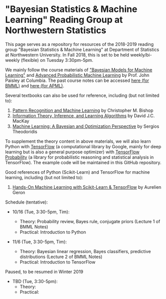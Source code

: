 # "Bayesian Statistics & Machine Learning" Reading Group at Northwestern Statistics

This page serves as a repository for resources of the 2018-2019 reading group "Bayesian Statistics & Machine Learning" at Department of Statistics at Northwestern University. In Fall 2018, this is set to be held weekly/bi-weekly (flexible) on Tuesday 3:30pm-5pm. 

We mainly follow the course  materials of ["Bayesian Models for Machine Learning"](http://www.columbia.edu/~jwp2128/Teaching/E6720/Fall2018/E6720Fall2018.html) and [Advanced Probabilistic Machine Learning](http://www.columbia.edu/~jwp2128/Teaching/E9801/E9801Fall2014.html) by Prof. John Paisley at Columbia. The past course notes can be accessed [here (for BMML)](http://www.columbia.edu/~jwp2128/Teaching/E6720/BayesianModelsMachineLearning2016.pdf) and [here (for APML)](http://www.columbia.edu/~jwp2128/Teaching/E9801/notes/APML_lecture_notes.pdf). 

Several textbooks can also be used for reference, including (but not limited to): 
1. [Pattern Recognition and Machine Learning](http://users.isr.ist.utl.pt/~wurmd/Livros/school/Bishop%20-%20Pattern%20Recognition%20And%20Machine%20Learning%20-%20Springer%20%202006.pdf) by Christopher M. Bishop
2. [Information Theory, Inference, and Learning Algorithms](http://www.inference.org.uk/itprnn/book.pdf) by David J.C. MacKay
3. [Machine Learning: A Bayesian and Optimization Perspective](https://iie.fing.edu.uy/~nacho/docs/libros/machine_learning_a_bayesian_perspective.pdf) by Sergios Theodoridis

To supplement the theory content in above materials, we will also learn Python with [TensorFlow](https://www.tensorflow.org/) (a computational library by Google, mainly for deep learning but is also a general purpose optimizer) with [TensorFlow Probability](https://github.com/tensorflow/probability) (a library for probabilistic reasoning and statistical analysis in TensorFlow). The example code will be maintained in this GitHub repository. 

Good references of Python (Scikit-Learn) and TensorFlow for machine learning, including (but not limited to):
1. [Hands-On Machine Learning with Scikit-Learn & TensorFlow](https://github.com/ageron/handson-ml) by Aurelien Geron


Schedule (tentative):
* 10/16 (Tue, 3:30-5pm, Tim): 
  - Theory: Probability review, Bayes rule, conjugate priors (Lecture 1 of BMML Notes)
  - Practical: Introduction to Python

* 11/6 (Tue, 3:30-5pm, Tim): 
  - Theory: Bayesian linear regression, Bayes classifiers, predictive distributions (Lecture 2 of BMML Notes)
  - Practical: Introduction to TensorFlow
 
 Paused, to be resumed in Winter 2019
 
* TBD (Tue, 3:30-5pm): 
  - Theory: 
  - Practical: 
